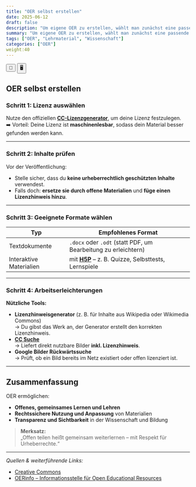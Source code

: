 ```yaml
---
title: "OER selbst erstellen"
date: 2025-06-12
draft: false
description: "Um eigene OER zu erstellen, wählt man zunächst eine passende offene Lizenz (z. B. über den CC-Lizenzgenerator), prüft die Inhalte auf Urheberrechte, verwendet bearbeitbare Formate und nutzt hilfreiche Tools zur Lizenzierung und Materialsuche. OER fördern gemeinsames, rechtssicheres Lernen und Lehren und stärken Transparenz sowie Sichtbarkeit im Bildungsbereich."
summary: "Um eigene OER zu erstellen, wählt man zunächst eine passende offene Lizenz (z. B. über den CC-Lizenzgenerator), prüft die Inhalte auf Urheberrechte, verwendet bearbeitbare Formate und nutzt hilfreiche Tools zur Lizenzierung und Materialsuche. OER fördern gemeinsames, rechtssicheres Lernen und Lehren und stärken Transparenz sowie Sichtbarkeit im Bildungsbereich."
tags: ["OER", "Lehrmaterial", "Wissenschaft"]
categories: ["OER"]
weight:40
---
```


<script>
  function triggerPrint() {
    window.print(); // oder eine andere Funktion, je nach Zweck
  }
</script>

<script>
document.addEventListener("DOMContentLoaded", function () {
  if (window.location.search.includes("print-pdf")) {
    // Warten, bis Reveal "ready" ist
    Reveal.addEventListener("ready", function () {
      setTimeout(() => {
        window.print();
      }, 300); // etwas Spielraum lassen
    });
  }
});
</script>

<div class="top-toggle">
  <button onclick="triggerPrint()" title="Präsentation speichern">💾</button>
  <button onclick="location.href='/iWIP/praesentation/warum_oer'" title="Zur Präsentationsansicht">🖥️</button>
</div>

## OER selbst erstellen

### Schritt 1: Lizenz auswählen
Nutze den offiziellen **[CC-Lizenzgenerator](https://creativecommons.org/choose/)**, um deine Lizenz festzulegen.  
➡️ Vorteil: Deine Lizenz ist **maschinenlesbar**, sodass dein Material besser gefunden werden kann.

---

### Schritt 2: Inhalte prüfen
Vor der Veröffentlichung:
- Stelle sicher, dass du **keine urheberrechtlich geschützten Inhalte** verwendest.  
- Falls doch: **ersetze sie durch offene Materialien** und **füge einen Lizenzhinweis hinzu**.

---

### Schritt 3: Geeignete Formate wählen
| Typ | Empfohlenes Format |
|------|--------------------|
| Textdokumente | `.docx` oder `.odt` (statt PDF, um Bearbeitung zu erleichtern) |
| Interaktive Materialien | mit **[H5P](https://h5p.org/)** – z. B. Quizze, Selbsttests, Lernspiele |

---

### Schritt 4: Arbeitserleichterungen

**Nützliche Tools:**
- **Lizenzhinweisgenerator** (z. B. für Inhalte aus Wikipedia oder Wikimedia Commons)  
  → Du gibst das Werk an, der Generator erstellt den korrekten Lizenzhinweis.  
- **[CC Suche](https://search.creativecommons.org/?lang=de)**  
  → Liefert direkt nutzbare Bilder **inkl. Lizenzhinweis**.  
- **Google Bilder Rückwärtssuche**  
  → Prüft, ob ein Bild bereits im Netz existiert oder offen lizenziert ist.

---

## Zusammenfassung

OER ermöglichen:
- **Offenes, gemeinsames Lernen und Lehren**
- **Rechtssichere Nutzung und Anpassung** von Materialien
- **Transparenz und Sichtbarkeit** in der Wissenschaft und Bildung

> **Merksatz:**  
> „Offen teilen heißt gemeinsam weiterlernen – mit Respekt für Urheberrechte.“

---

*Quellen & weiterführende Links:*  
- [Creative Commons](https://creativecommons.org)  
- [OERinfo – Informationsstelle für Open Educational Resources](https://open-educational-resources.de/)
